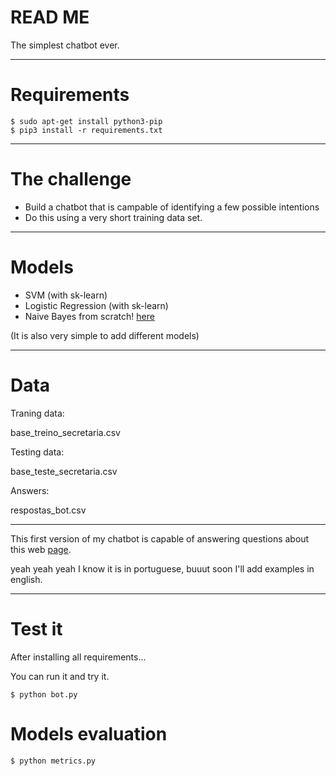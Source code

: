 # READ ME

The simplest chatbot ever.

---
# Requirements

```
$ sudo apt-get install python3-pip
$ pip3 install -r requirements.txt
```

---
# The challenge

- Build a chatbot that is campable of identifying a few possible intentions
- Do this using a very short training data set.

---
# Models

- SVM (with sk-learn)
- Logistic Regression (with sk-learn)
- Naive Bayes from scratch! [here](https://github.com/beatrizalbiero/chatbot/blob/master/NB.py)

(It is also very simple to add different models)

---
# Data

Traning data:

base_treino_secretaria.csv

Testing data:

base_teste_secretaria.csv

Answers:

respostas_bot.csv

---
This first version of my chatbot is capable of answering questions about this web [page](http://pos.fflch.usp.br/).

yeah yeah yeah I know it is in portuguese, buuut soon I'll add examples in english.

---
# Test it

After installing all requirements...

You can run it and try it.

```
$ python bot.py
```

# Models evaluation

```
$ python metrics.py
```
